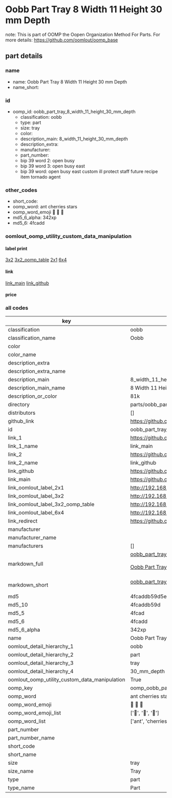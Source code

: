 # Oobb Part Tray 8 Width 11 Height 30 mm Depth  

note: This is part of OOMP the Oopen Organization Method For Parts. For more details: https://github.com/oomlout/oomp_base

##  part details
  







### name
* name: Oobb Part Tray 8 Width 11 Height 30 mm Depth
* name_short: 
### id
* oomp_id: oobb_part_tray_8_width_11_height_30_mm_depth
  * classification: oobb
  * type: part
  * size: tray
  * color: 
  * description_main: 8_width_11_height_30_mm_depth
  * description_extra: 
  * manufacturer: 
  * part_number: 
  * bip 39 word 2: open busy
  * bip 39 word 3: open busy east
  * bip 39 word: open busy east custom ill protect staff future recipe item tornado agent

### other_codes
* short_code: 
* oomp_word: ant cherries stars
* oomp_word_emoji :ant: :cherries: :stars:
* md5_6_alpha: 342xp
* md5_6: 4fcadd






### oomlout_oomp_utility_custom_data_manipulation
#### label print
[3x2](http://192.168.1.245:1112/?label=oomp%20342xp)
[3x2_oomp_table](http://192.168.1.108:1112/?label=oomp%20342xp)
[2x1](http://192.168.1.242:1112/?label=oomp%20342xp)
[6x4](http://192.168.1.55:1112/?label=oomp%20342xp)    

#### link

[link_main](https://github.com/oomlout/oomlout_oomp_version_1_messy/tree/main/parts/oobb_part_tray_8_width_11_height_30_mm_depth) [link_github](https://github.com/oomlout/oomlout_oomp_version_1_messy/tree/main/parts/oobb_part_tray_8_width_11_height_30_mm_depth)                             

#### price







### all codes 
| key | value |  
| --- | --- |  
| classification | oobb |  
| classification_name | Oobb |  
| color |  |  
| color_name |  |  
| description_extra |  |  
| description_extra_name |  |  
| description_main | 8_width_11_height_30_mm_depth |  
| description_main_name | 8 Width 11 Height 30 mm Depth |  
| description_or_color | 81k |  
| directory | parts/oobb_part_tray_8_width_11_height_30_mm_depth |  
| distributors | [] |  
| github_link | https://github.com/oomlout/oomlout_oomp_part_src/tree/main/parts/oobb_part_tray_8_width_11_height_30_mm_depth |  
| id | oobb_part_tray_8_width_11_height_30_mm_depth |  
| link_1 | https://github.com/oomlout/oomlout_oomp_version_1_messy/tree/main/parts/oobb_part_tray_8_width_11_height_30_mm_depth |  
| link_1_name | link_main |  
| link_2 | https://github.com/oomlout/oomlout_oomp_version_1_messy/tree/main/parts/oobb_part_tray_8_width_11_height_30_mm_depth |  
| link_2_name | link_github |  
| link_github | https://github.com/oomlout/oomlout_oomp_version_1_messy/tree/main/parts/oobb_part_tray_8_width_11_height_30_mm_depth |  
| link_main | https://github.com/oomlout/oomlout_oomp_version_1_messy/tree/main/parts/oobb_part_tray_8_width_11_height_30_mm_depth |  
| link_oomlout_label_2x1 | http://192.168.1.242:1112/?label=oomp%20342xp |  
| link_oomlout_label_3x2 | http://192.168.1.245:1112/?label=oomp%20342xp |  
| link_oomlout_label_3x2_oomp_table | http://192.168.1.108:1112/?label=oomp%20342xp |  
| link_oomlout_label_6x4 | http://192.168.1.55:1112/?label=oomp%20342xp |  
| link_redirect | https://github.com/oomlout/oomlout_oomp_version_1_messy/tree/main/parts/oobb_part_tray_8_width_11_height_30_mm_depth |  
| manufacturer |  |  
| manufacturer_name |  |  
| manufacturers | [] |  
| markdown_full | [oobb_part_tray_8_width_11_height_30_mm_depth](none)<br>[](none)<br>[Oobb Part Tray 8 Width 11 Height 30 Mm Depth](none)<br><br> |  
| markdown_short | [oobb_part_tray_8_width_11_height_30_mm_depth](none)<br><br> |  
| md5 | 4fcaddb59d5e9a82b2b873688b47ccd9 |  
| md5_10 | 4fcaddb59d |  
| md5_5 | 4fcad |  
| md5_6 | 4fcadd |  
| md5_6_alpha | 342xp |  
| name | Oobb Part Tray 8 Width 11 Height 30 mm Depth |  
| oomlout_detail_hierarchy_1 | oobb |  
| oomlout_detail_hierarchy_2 | part |  
| oomlout_detail_hierarchy_3 | tray |  
| oomlout_detail_hierarchy_4 | 30_mm_depth |  
| oomlout_oomp_utility_custom_data_manipulation | True |  
| oomp_key | oomp_oobb_part_tray_8_width_11_height_30_mm_depth |  
| oomp_word | ant cherries stars |  
| oomp_word_emoji | :ant: :cherries: :stars: |  
| oomp_word_emoji_list | [':ant:', ':cherries:', ':stars:'] |  
| oomp_word_list | ['ant', 'cherries', 'stars'] |  
| part_number |  |  
| part_number_name |  |  
| short_code |  |  
| short_name |  |  
| size | tray |  
| size_name | Tray |  
| type | part |  
| type_name | Part |  
